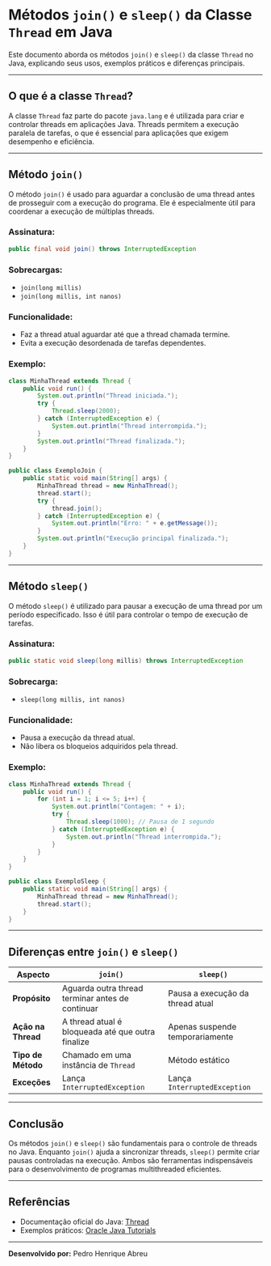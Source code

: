 
# Métodos `join()` e `sleep()` da Classe `Thread` em Java

Este documento aborda os métodos `join()` e `sleep()` da classe `Thread` no Java, explicando seus usos, exemplos práticos e diferenças principais.

---

## O que é a classe `Thread`?

A classe `Thread` faz parte do pacote `java.lang` e é utilizada para criar e controlar threads em aplicações Java. Threads permitem a execução paralela de tarefas, o que é essencial para aplicações que exigem desempenho e eficiência.

---

## Método `join()`

O método `join()` é usado para aguardar a conclusão de uma thread antes de prosseguir com a execução do programa. Ele é especialmente útil para coordenar a execução de múltiplas threads.

### Assinatura:
```java
public final void join() throws InterruptedException
```

### Sobrecargas:
- `join(long millis)`
- `join(long millis, int nanos)`

### Funcionalidade:
- Faz a thread atual aguardar até que a thread chamada termine.
- Evita a execução desordenada de tarefas dependentes.

### Exemplo:
```java
class MinhaThread extends Thread {
    public void run() {
        System.out.println("Thread iniciada.");
        try {
            Thread.sleep(2000);
        } catch (InterruptedException e) {
            System.out.println("Thread interrompida.");
        }
        System.out.println("Thread finalizada.");
    }
}

public class ExemploJoin {
    public static void main(String[] args) {
        MinhaThread thread = new MinhaThread();
        thread.start();
        try {
            thread.join();
        } catch (InterruptedException e) {
            System.out.println("Erro: " + e.getMessage());
        }
        System.out.println("Execução principal finalizada.");
    }
}
```

---

## Método `sleep()`

O método `sleep()` é utilizado para pausar a execução de uma thread por um período especificado. Isso é útil para controlar o tempo de execução de tarefas.

### Assinatura:
```java
public static void sleep(long millis) throws InterruptedException
```

### Sobrecarga:
- `sleep(long millis, int nanos)`

### Funcionalidade:
- Pausa a execução da thread atual.
- Não libera os bloqueios adquiridos pela thread.

### Exemplo:
```java
class MinhaThread extends Thread {
    public void run() {
        for (int i = 1; i <= 5; i++) {
            System.out.println("Contagem: " + i);
            try {
                Thread.sleep(1000); // Pausa de 1 segundo
            } catch (InterruptedException e) {
                System.out.println("Thread interrompida.");
            }
        }
    }
}

public class ExemploSleep {
    public static void main(String[] args) {
        MinhaThread thread = new MinhaThread();
        thread.start();
    }
}
```

---

## Diferenças entre `join()` e `sleep()`

| **Aspecto**          | **`join()`**                                           | **`sleep()`**                       |
|-----------------------|-------------------------------------------------------|--------------------------------------|
| **Propósito**         | Aguarda outra thread terminar antes de continuar      | Pausa a execução da thread atual    |
| **Ação na Thread**    | A thread atual é bloqueada até que outra finalize     | Apenas suspende temporariamente     |
| **Tipo de Método**    | Chamado em uma instância de `Thread`                  | Método estático                     |
| **Exceções**          | Lança `InterruptedException`                         | Lança `InterruptedException`        |

---

## Conclusão

Os métodos `join()` e `sleep()` são fundamentais para o controle de threads no Java. Enquanto `join()` ajuda a sincronizar threads, `sleep()` permite criar pausas controladas na execução. Ambos são ferramentas indispensáveis para o desenvolvimento de programas multithreaded eficientes.

---

## Referências

- Documentação oficial do Java: [Thread](https://docs.oracle.com/javase/8/docs/api/java/lang/Thread.html)
- Exemplos práticos: [Oracle Java Tutorials](https://docs.oracle.com/javase/tutorial/essential/concurrency/)

---

**Desenvolvido por:** Pedro Henrique Abreu
